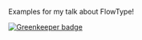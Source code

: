 Examples for my talk about FlowType!

[![Greenkeeper badge](https://badges.greenkeeper.io/jagreehal/flowtype-examples.svg)](https://greenkeeper.io/)